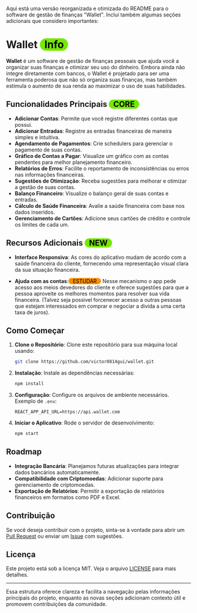 Aqui está uma versão reorganizada e otimizada do README para o software de gestão de finanças "Wallet". Incluí também algumas seções adicionais que considero importantes:

           

# Wallet <span style="padding: 0 12px; border-radius:21px;background: #75e900;color: #000000">Info</span>

**Wallet** é um software de gestão de finanças pessoais que ajuda você a organizar suas finanças e otimizar seu uso do dinheiro. Embora ainda não integre diretamente com bancos, o Wallet é projetado para ser uma ferramenta poderosa que não só organiza suas finanças, mas também estimula o aumento de sua renda ao maximizar o uso de suas habilidades.

## Funcionalidades Principais <span style="padding: 0 12px; border-radius:21px;background: #75e900;color: #000000">CORE</span>

- **Adicionar Contas**: Permite que você registre diferentes contas que possui.
- **Adicionar Entradas**: Registre as entradas financeiras de maneira simples e intuitiva.
- **Agendamento de Pagamentos**: Crie schedulers para gerenciar o pagamento de suas contas.
- **Gráfico de Contas a Pagar**: Visualize um gráfico com as contas pendentes para melhor planejamento financeiro.
- **Relatórios de Erros**: Facilite o reportamento de inconsistências ou erros nas informações financeiras.
- **Sugestões de Otimização**: Receba sugestões para melhorar e otimizar a gestão de suas contas.
- **Balanço Financeiro**: Visualize o balanço geral de suas contas e entradas.
- **Cálculo de Saúde Financeira**: Avalie a saúde financeira com base nos dados inseridos.
- **Gerenciamento de Cartões**: Adicione seus cartões de crédito e controle os limites de cada um.

## Recursos Adicionais <span style="padding: 0 12px; border-radius:21px;background: #75e900;color: #000000">NEW</span>

- **Interface Responsiva**: As cores do aplicativo mudam de acordo com a saúde financeira do cliente, fornecendo uma representação visual clara da sua situação financeira.

- **Ajuda com as contas**:<span style="padding: 0 12px; border-radius:21px;background: #ff9100;color: #000000">ESTUDAR</span>
 Nesse mecanismo o app pede acesso aos meios devedores do cliente e oferece sugestões para que a pessoa aproveite os melhores momentos para resolver sua vida financeira. (Talvez seja possivel forcenecer acesso a outras pessoas que estejam interessados em comprar e negociar a divida a uma certa taxa de juros).

## Como Começar

1. **Clone o Repositório**: Clone este repositório para sua máquina local usando:
   ```bash
   git clone https://github.com/victor0814gui/wallet.git
   ```

2. **Instalação**: Instale as dependências necessárias:
   ```bash
   npm install
   ```

3. **Configuração**: Configure os arquivos de ambiente necessários. Exemplo de `.env`:
   ```
   REACT_APP_API_URL=https://api.wallet.com
   ```

4. **Iniciar o Aplicativo**: Rode o servidor de desenvolvimento:
   ```bash
   npm start
   ```

## Roadmap

- **Integração Bancária**: Planejamos futuras atualizações para integrar dados bancários automaticamente.
- **Compatibilidade com Criptomoedas**: Adicionar suporte para gerenciamento de criptomoedas.
- **Exportação de Relatórios**: Permitir a exportação de relatórios financeiros em formatos como PDF e Excel.

## Contribuição

Se você deseja contribuir com o projeto, sinta-se à vontade para abrir um [Pull Request](https://github.com/seu-usuario/wallet/pulls) ou enviar um [Issue](https://github.com/seu-usuario/wallet/issues) com sugestões.

## Licença

Este projeto está sob a licença MIT. Veja o arquivo [LICENSE](LICENSE) para mais detalhes.

---

Essa estrutura oferece clareza e facilita a navegação pelas informações principais do projeto, enquanto as novas seções adicionam contexto útil e promovem contribuições da comunidade.
